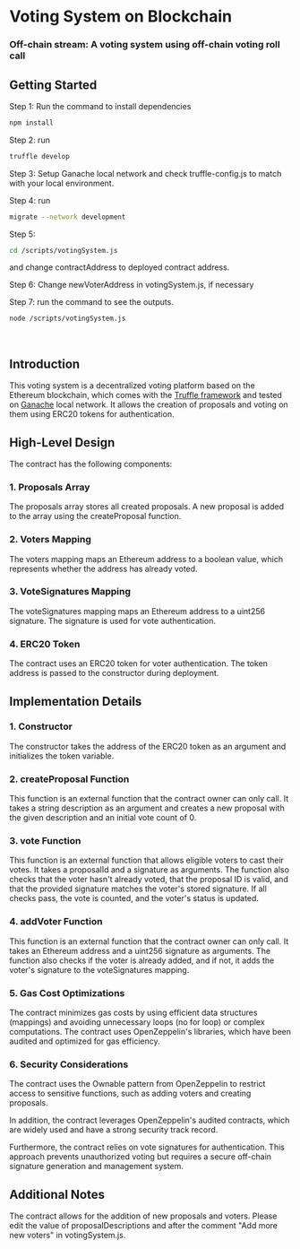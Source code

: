 # Voting System on Blockchain

### Off-chain stream: A voting system using off-chain voting roll call

## Getting Started

Step 1: Run the command to install dependencies

```bash
npm install
```

Step 2: run

```bash
truffle develop
```

Step 3: Setup Ganache local network and check truffle-config.js to match with your local environment.

Step 4: run

```bash
migrate --network development
```

Step 5:

```bash
cd /scripts/votingSystem.js
```

and change contractAddress to deployed contract address.

Step 6: Change newVoterAddress in votingSystem.js, if necessary

Step 7: run the command to see the outputs.

```bash
node /scripts/votingSystem.js
```

<br />


## Introduction

This voting system is a decentralized voting platform based on the Ethereum blockchain, which comes with the <a href="https://github.com/trufflesuite/truffle" target="_blank">Truffle framework</a> and tested on <a href="https://github.com/trufflesuite/ganache" target="_blank">Ganache</a> local network. It allows the creation of proposals and voting on them using ERC20 tokens for authentication.

## High-Level Design

The contract has the following components:

### 1. Proposals Array

The proposals array stores all created proposals. A new proposal is added to the array using the createProposal function.

### 2. Voters Mapping

The voters mapping maps an Ethereum address to a boolean value, which represents whether the address has already voted.

### 3. VoteSignatures Mapping

The voteSignatures mapping maps an Ethereum address to a uint256 signature. The signature is used for vote authentication.

### 4. ERC20 Token

The contract uses an ERC20 token for voter authentication. The token address is passed to the constructor during deployment.

## Implementation Details

### 1. Constructor

The constructor takes the address of the ERC20 token as an argument and initializes the token variable.

### 2. createProposal Function

This function is an external function that the contract owner can only call. It takes a string description as an argument and creates a new proposal with the given description and an initial vote count of 0.

### 3. vote Function

This function is an external function that allows eligible voters to cast their votes. It takes a proposalId and a signature as arguments. The function also checks that the voter hasn't already voted, that the proposal ID is valid, and that the provided signature matches the voter's stored signature. If all checks pass, the vote is counted, and the voter's status is updated.

### 4. addVoter Function

This function is an external function that the contract owner can only call. It takes an Ethereum address and a uint256 signature as arguments. The function also checks if the voter is already added, and if not, it adds the voter's signature to the voteSignatures mapping.

### 5. Gas Cost Optimizations

The contract minimizes gas costs by using efficient data structures (mappings) and avoiding unnecessary loops (no for loop) or complex computations. The contract uses OpenZeppelin's libraries, which have been audited and optimized for gas efficiency.

### 6. Security Considerations

The contract uses the Ownable pattern from OpenZeppelin to restrict access to sensitive functions, such as adding voters and creating proposals.

In addition, the contract leverages OpenZeppelin's audited contracts, which are widely used and have a strong security track record.

Furthermore, the contract relies on vote signatures for authentication. This approach prevents unauthorized voting but requires a secure off-chain signature generation and management system.

## Additional Notes

The contract allows for the addition of new proposals and voters. Please edit the value of proposalDescriptions and after the comment "Add more new voters" in votingSystem.js.
